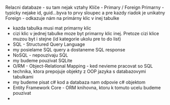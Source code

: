 Relacni databaze - su tam nejak vztahy
Klíče - Primary / Foreign
Primarny - typicky nejake id, guid...byva to prvy sloupec a pre kazdy riadok je unikatny
Foreign - odkazuje nám na primárny klic v inej tabulke
- kazda tabulka musi mat primarny klic
- cizi klic v jednej tabulke moze byt primarny klic inej. Pretoze cizi klice muzou byt i stejne (id kategorie ukolu pre to do list)
- SQL - Structured Query Language
- my posielame SQL query a dostaneme SQL response
- NoSQL - nepouzivaju SQL
- my budeme pouzivat SQLite
- O/RM - Object-Relational Mapping - ked nevieme pracovat so SQL
- technika, ktora prepojuje objekty z OOP jazyka s databazovymi tabulkami
- my budeme pisat c# kod a databaza nam odpovie c# objektom
- Entity Framework Core - ORM knihovna, ktoru k tomuto ucelu budeme pouzivat
- 
